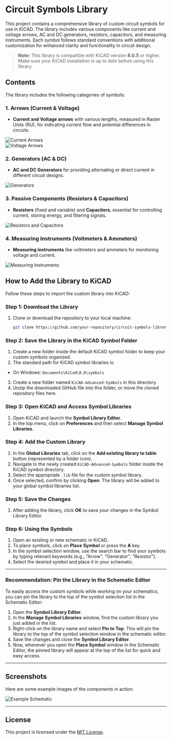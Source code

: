 # Circuit Symbols Library

This project contains a comprehensive library of custom circuit symbols for use in KiCAD. The library includes various components like current and voltage arrows, AC and DC generators, resistors, capacitors, and measuring instruments. Each symbol follows standard conventions with additional customization for enhanced clarity and functionality in circuit design.

> **Note:** This library is compatible with KiCAD version **8.0.5** or higher. Make sure your KiCAD installation is up to date before using this library.

## Contents

The library includes the following categories of symbols:

### 1. Arrows (Current & Voltage)
- **Current and Voltage arrows** with various lengths, measured in Raster Units (RU), for indicating current flow and potential differences in circuits.

![Current Arrows](path_to_screenshot_current_arrows)  
![Voltage Arrows](path_to_screenshot_voltage_arrows)

### 2. Generators (AC & DC)
- **AC and DC Generators** for providing alternating or direct current in different circuit designs.

![Generators](path_to_screenshot_generators)

### 3. Passive Components (Resistors & Capacitors)
- **Resistors** (fixed and variable) and **Capacitors**, essential for controlling current, storing energy, and filtering signals.

![Resistors and Capacitors](path_to_screenshot_resistors_capacitors)

### 4. Measuring Instruments (Voltmeters & Ammeters)
- **Measuring instruments** like voltmeters and ammeters for monitoring voltage and current.

![Measuring Instruments](path_to_screenshot_measuring_instruments)



## How to Add the Library to KiCAD

Follow these steps to import the custom library into KiCAD:

### Step 1: Download the Library
1. Clone or download the repository to your local machine:
   ```bash
   git clone https://github.com/your-repository/circuit-symbols-library.git
	```

### Step 2: Save the Library in the KiCAD Symbol Folder
1. Create a new folder inside the default KiCAD symbol folder to keep your custom symbols organized.
2. The standard path for KiCAD symbol libraries is:
- On Windows: `Documents\KiCad\8.0\symbols`
3. Create a new folder named `KiCAD-Advanced-Symbols` in this directory.
4. Unzip the downloaded GitHub file into this folder, or move the cloned repository files here.

### Step 3: Open KiCAD and Access Symbol Libraries
1. Open KiCAD and launch the **Symbol Library Editor**.
2. In the top menu, click on **Preferences** and then select **Manage Symbol Libraries**.

### Step 4: Add the Custom Library
1. In the **Global Libraries** tab, click on the **Add existing library to table** button (represented by a folder icon).
2. Navigate to the newly created `KiCAD-Advanced-Symbols` folder inside the KiCAD symbol directory.
3. Select the appropriate `.lib` file for the custom symbol library.
4. Once selected, confirm by clicking **Open**. The library will be added to your global symbol libraries list.

### Step 5: Save the Changes
1. After adding the library, click **OK** to save your changes in the Symbol Library Editor.

### Step 6: Using the Symbols
1. Open an existing or new schematic in KiCAD.
2. To place symbols, click on **Place Symbol** or press the **A** key.
3. In the symbol selection window, use the search bar to find your symbols by typing relevant keywords (e.g., "Arrow", "Generator", "Resistor").
4. Select the desired symbol and place it in your schematic.

---

### Recommendation: Pin the Library in the Schematic Editor
To easily access the custom symbols while working on your schematics, you can pin the library to the top of the symbol selection list in the Schematic Editor:

1. Open the **Symbol Library Editor**.
2. In the **Manage Symbol Libraries** window, find the custom library you just added in the list.
3. Right-click on the library name and select **Pin to Top**. This will pin the library to the top of the symbol selection window in the schematic editor.
4. Save the changes and close the **Symbol Library Editor**.
5. Now, whenever you open the **Place Symbol** window in the Schematic Editor, the pinned library will appear at the top of the list for quick and easy access.

---

## Screenshots

Here are some example images of the components in action:

![Example Schematic](path_to_screenshot_example_schematic)

---

## License

This project is licensed under the [MIT License](LICENSE).
